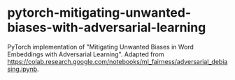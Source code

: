 # pytorch-mitigating-unwanted-biases-with-adversarial-learning
PyTorch implementation of "Mitigating Unwanted Biases in Word Embeddings with Adversarial Learning". Adapted from https://colab.research.google.com/notebooks/ml_fairness/adversarial_debiasing.ipynb.
